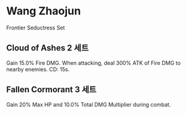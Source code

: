# Wang Zhaojun

Frontier Seductress Set

## Cloud of Ashes 2 세트

Gain 15.0% Fire DMG. When attacking, deal 300% ATK of Fire DMG to nearby enemies. CD: 15s.

## Fallen Cormorant 3 세트

Gain 20% Max HP and 10.0% Total DMG Multiplier during combat.
